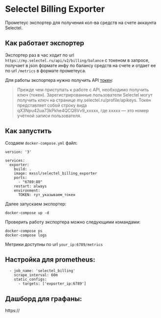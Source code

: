 # Selectel Billing Exporter

Прометеус экспортер для получения кол-ва средств на счете аккаунта Selectel.

## Как работает экспортер

Экспортер раз в час ходит по url `https://my.selectel.ru/api/v2/billing/balance` с токеном в запросе, получает в json формате инфу по балансу средств на счете и отдает ее по url `/metrics` в формате прометеуса.

Для работы экспортера нужно получить API [токен](https://kb.selectel.ru/24381209.html):

> Прежде чем приступать к работе с API, необходимо получить ключ (токен). Зарегистрированные пользователи Selectel могут получить ключ на странице my.selectel.ru/profile/apikeys. Токен представляет собой строку вида qX3Npu42ua73kPkhe4QCQ8Vv9_xxxxx, где xxxxx — это номер учётной записи пользователя.

## Как запустить

Создаем `docker-compose.yml` файл:

```
version: '3'

services:
  exporter:
    build: .
    image: mxssl/selectel_billing_exporter
    ports:
      - "6789:80"
    restart: always
    environment:
      TOKEN: тут_указываем_токен
```

Далее запускаем экспортер:

```
docker-compose up -d
```

Проверить работу экспортера можно следующими командами:

```
docker-compose ps
docker-compose logs
```

Метрики доступны по url `your_ip:6789/metrics`

## Настройка для prometheus:

```
  - job_name: 'selectel_billing'
    scrape_interval: 60m
    static_configs:
      - targets: ['exporter_ip:6789']
```

## Дашборд для графаны:

https://
